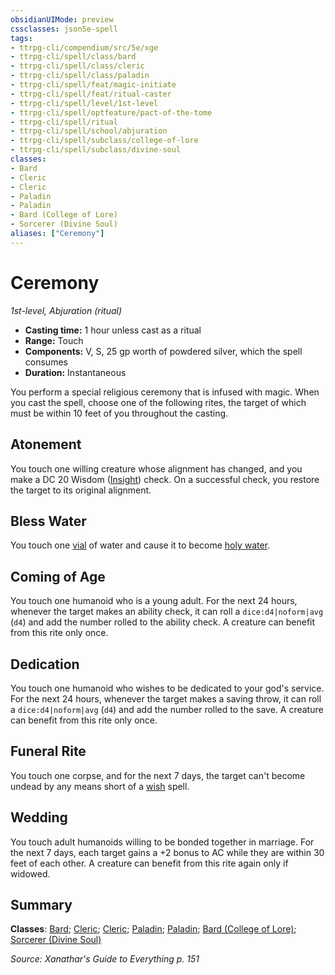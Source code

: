 ```yaml
---
obsidianUIMode: preview
cssclasses: json5e-spell
tags:
- ttrpg-cli/compendium/src/5e/xge
- ttrpg-cli/spell/class/bard
- ttrpg-cli/spell/class/cleric
- ttrpg-cli/spell/class/paladin
- ttrpg-cli/spell/feat/magic-initiate
- ttrpg-cli/spell/feat/ritual-caster
- ttrpg-cli/spell/level/1st-level
- ttrpg-cli/spell/optfeature/pact-of-the-tome
- ttrpg-cli/spell/ritual
- ttrpg-cli/spell/school/abjuration
- ttrpg-cli/spell/subclass/college-of-lore
- ttrpg-cli/spell/subclass/divine-soul
classes:
- Bard
- Cleric
- Cleric
- Paladin
- Paladin
- Bard (College of Lore)
- Sorcerer (Divine Soul)
aliases: ["Ceremony"]
---
```

# Ceremony
*1st-level, Abjuration (ritual)*  

- **Casting time:** 1 hour unless cast as a ritual
- **Range:** Touch
- **Components:** V, S, 25 gp worth of powdered silver, which the spell consumes
- **Duration:** Instantaneous

You perform a special religious ceremony that is infused with magic. When you cast the spell, choose one of the following rites, the target of which must be within 10 feet of you throughout the casting.

## Atonement

You touch one willing creature whose alignment has changed, and you make a DC 20 Wisdom ([Insight](3-Compendium/rules/skills.md#Insight)) check. On a successful check, you restore the target to its original alignment.

## Bless Water

You touch one [vial](3-Compendium/items/vial-xphb.md) of water and cause it to become [holy water](3-Compendium/items/holy-water-xphb.md).

## Coming of Age

You touch one humanoid who is a young adult. For the next 24 hours, whenever the target makes an ability check, it can roll a `dice:d4|noform|avg` (`d4`) and add the number rolled to the ability check. A creature can benefit from this rite only once.

## Dedication

You touch one humanoid who wishes to be dedicated to your god's service. For the next 24 hours, whenever the target makes a saving throw, it can roll a `dice:d4|noform|avg` (`d4`) and add the number rolled to the save. A creature can benefit from this rite only once.

## Funeral Rite

You touch one corpse, and for the next 7 days, the target can't become undead by any means short of a [wish](3-Compendium/spells/wish-xphb.md) spell.

## Wedding

You touch adult humanoids willing to be bonded together in marriage. For the next 7 days, each target gains a +2 bonus to AC while they are within 30 feet of each other. A creature can benefit from this rite again only if widowed.

## Summary

**Classes**: [Bard](list-spells-classes-bard); [Cleric](list-spells-classes-cleric); [Cleric](list-spells-classes-cleric); [Paladin](list-spells-classes-paladin); [Paladin](list-spells-classes-paladin); [Bard (College of Lore)](list-spells-classes-bard-xphb-college-of-lore-xphb); [Sorcerer (Divine Soul)](list-spells-classes-sorcerer-xphb-divine-soul-xge)

*Source: Xanathar's Guide to Everything p. 151*